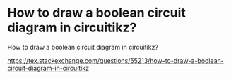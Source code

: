 # How to draw a boolean circuit diagram in circuitikz?

How to draw a boolean circuit diagram in circuitikz?

https://tex.stackexchange.com/questions/55213/how-to-draw-a-boolean-circuit-diagram-in-circuitikz

<br>
